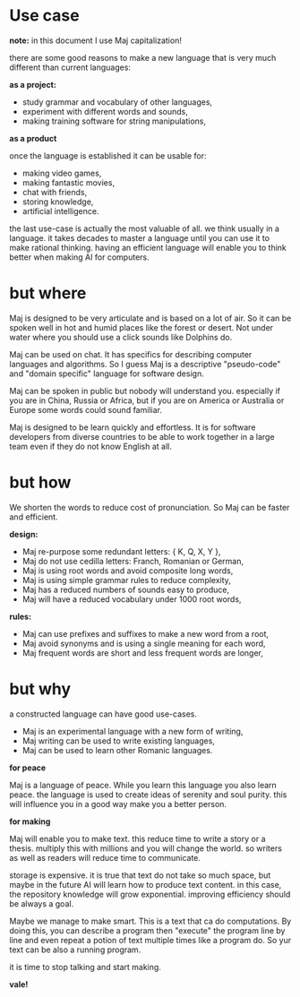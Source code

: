 # Use case

**note:** in this document I use Maj capitalization!

there are some good reasons to make a new language that is very much different than current languages:

**as a project:**

* study grammar and vocabulary of other languages,
* experiment with different words and sounds,
* making training software for string manipulations,

**as a product**

once the language is established it can be usable for:

* making video games,
* making fantastic movies,
* chat with friends,
* storing knowledge,
* artificial intelligence.

the last use-case is actually the most valuable of all. we think usually in a language. it takes decades to master a language until you can use it to make rational thinking. having an efficient language will enable you to think better when making AI for computers.

# but where

Maj is designed to be very articulate and is based on a lot of air. So it can be spoken well in hot and humid places like the forest or desert. Not under water where you should use a click sounds like Dolphins do. 

Maj can be used on chat. It has specifics for describing computer languages and algorithms. So I guess Maj is a descriptive "pseudo-code" and "domain specific" language for software design. 

Maj can be spoken in public but nobody will understand you. especially if you are in China, Russia or Africa, but if you are on America or Australia or Europe some words could sound familiar.

Maj is designed to be learn quickly and effortless. It is for software developers from diverse countries to be able to work together in a large team even if they do not know English at all.

# but how

We shorten the words to reduce cost of pronunciation. So Maj can be faster and efficient. 

**design:**

* Maj re-purpose some redundant letters: { K, Q, X, Y },
* Maj do not use cedilla letters: Franch, Romanian or German,
* Maj is using root words and avoid composite long words,
* Maj is using simple grammar rules to reduce complexity,
* Maj has a reduced numbers of sounds easy to produce,
* Maj will have a reduced vocabulary under 1000 root words,

**rules:**

* Maj can use prefixes and suffixes to make a new word from a root,
* Maj avoid synonyms and is using a single meaning for each word,
* Maj frequent words are short and less frequent words are longer,

# but why

a constructed language can have good use-cases.

* Maj is an experimental language with a new form of writing,
* Maj writing can be used to write existing languages,
* Maj can be used to learn other Romanic languages.

**for peace**

Maj is a language of peace. While you learn this language you also learn peace. the language is used to create ideas of serenity and soul purity. this will influence you in a good way make you a better person.

**for making**

Maj will enable you to make text. this reduce time to write a story or a thesis. multiply this with millions and you will change the world. so writers as well as readers will reduce time to communicate.

storage is expensive. it is true that text do not take so much space, but maybe in the future AI will learn how to produce text content. in this case, the repository knowledge will grow exponential. improving efficiency should be always a goal.

Maybe we manage to make smart. This is a text that ca do computations. By doing this, you can describe a program then "execute" the program line by line and even repeat a potion of text multiple times like a program do. So yur text can be also a running program.

it is time to stop talking and start making.

**vale!**

